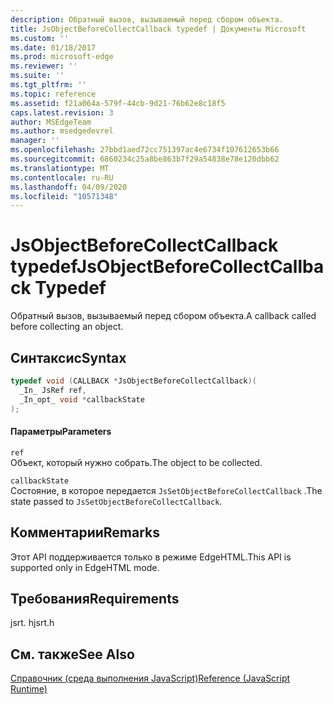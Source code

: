 ```yaml
---
description: Обратный вызов, вызываемый перед сбором объекта.
title: JsObjectBeforeCollectCallback typedef | Документы Microsoft
ms.custom: ''
ms.date: 01/18/2017
ms.prod: microsoft-edge
ms.reviewer: ''
ms.suite: ''
ms.tgt_pltfrm: ''
ms.topic: reference
ms.assetid: f21a064a-579f-44cb-9d21-76b62e8c18f5
caps.latest.revision: 3
author: MSEdgeTeam
ms.author: msedgedevrel
manager: ''
ms.openlocfilehash: 27bbd1aed72cc751397ac4e6734f107612653b66
ms.sourcegitcommit: 6860234c25a8be863b7f29a54838e78e120dbb62
ms.translationtype: MT
ms.contentlocale: ru-RU
ms.lasthandoff: 04/09/2020
ms.locfileid: "10571348"
---
```

# <span data-ttu-id="227b9-103">JsObjectBeforeCollectCallback typedef</span><span class="sxs-lookup"><span data-stu-id="227b9-103">JsObjectBeforeCollectCallback Typedef</span></span>
<span data-ttu-id="227b9-104">Обратный вызов, вызываемый перед сбором объекта.</span><span class="sxs-lookup"><span data-stu-id="227b9-104">A callback called before collecting an object.</span></span>  
  
## <span data-ttu-id="227b9-105">Синтаксис</span><span class="sxs-lookup"><span data-stu-id="227b9-105">Syntax</span></span>  
  
```cpp  
typedef void (CALLBACK *JsObjectBeforeCollectCallback)(  
  _In_ JsRef ref,  
  _In_opt_ void *callbackState  
);  
```  
  
#### <span data-ttu-id="227b9-106">Параметры</span><span class="sxs-lookup"><span data-stu-id="227b9-106">Parameters</span></span>  
 `ref`  
 <span data-ttu-id="227b9-107">Объект, который нужно собрать.</span><span class="sxs-lookup"><span data-stu-id="227b9-107">The object to be collected.</span></span>  
  
 `callbackState`  
 <span data-ttu-id="227b9-108">Состояние, в которое передается `JsSetObjectBeforeCollectCallback` .</span><span class="sxs-lookup"><span data-stu-id="227b9-108">The state passed to `JsSetObjectBeforeCollectCallback`.</span></span>  
  
## <span data-ttu-id="227b9-109">Комментарии</span><span class="sxs-lookup"><span data-stu-id="227b9-109">Remarks</span></span>  
 <span data-ttu-id="227b9-110">Этот API поддерживается только в режиме EdgeHTML.</span><span class="sxs-lookup"><span data-stu-id="227b9-110">This API is supported only in EdgeHTML mode.</span></span>  
  
## <span data-ttu-id="227b9-111">Требования</span><span class="sxs-lookup"><span data-stu-id="227b9-111">Requirements</span></span>  
 <span data-ttu-id="227b9-112">jsrt. h</span><span class="sxs-lookup"><span data-stu-id="227b9-112">jsrt.h</span></span>  
  
## <span data-ttu-id="227b9-113">См. также</span><span class="sxs-lookup"><span data-stu-id="227b9-113">See Also</span></span>  
 [<span data-ttu-id="227b9-114">Справочник (среда выполнения JavaScript)</span><span class="sxs-lookup"><span data-stu-id="227b9-114">Reference (JavaScript Runtime)</span></span>](../chakra-hosting/reference-javascript-runtime.md)